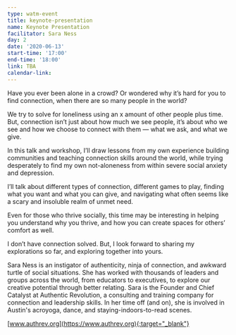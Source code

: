 ```yaml
---
type: watm-event
title: keynote-presentation
name: Keynote Presentation
facilitator: Sara Ness
day: 2
date: '2020-06-13'
start-time: '17:00'
end-time: '18:00'
link: TBA
calendar-link:
---
```


Have you ever been alone in a crowd? Or wondered why it’s hard for you to find connection, when there are so many people in the world?

We try to solve for loneliness using an x amount of other people plus time. But, connection isn’t just about how much we see people, it’s about who we see and how we choose to connect with them — what we ask, and what we give.

In this talk and workshop, I’ll draw lessons from my own experience building communities and teaching connection skills around the world, while trying desperately to find my own not-aloneness from within severe social anxiety and depression.

I’ll talk about different types of connection, different games to play, finding what you want and what you can give, and navigating what often seems like a scary and insoluble realm of unmet need.

Even for those who thrive socially, this time may be interesting in helping you understand why you thrive, and how you can create spaces for others’ comfort as well.

I don’t have connection solved. But, I look forward to sharing my explorations so far, and exploring together into yours.

Sara Ness is an instigator of authenticity, ninja of connection, and awkward turtle of social situations. She has worked with thousands of leaders and groups across the world, from educators to executives, to explore our creative potential through better relating. Sara is the Founder and Chief Catalyst at Authentic Revolution, a consulting and training company for connection and leadership skills. In her time off (and on), she is involved in Austin's acroyoga, dance, and staying-indoors-to-read scenes.

[www.authrev.org](https://www.authrev.org){:target="_blank"}
